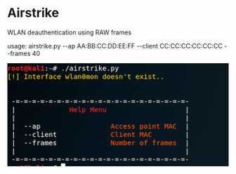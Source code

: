 # Airstrike
WLAN deauthentication using RAW frames


usage: airstrike.py --ap AA:BB:CC:DD:EE:FF --client CC:CC:CC:CC:CC:CC --frames 40

![image](https://github.com/nixpal/Airstrike/blob/master/airstrike.png)

